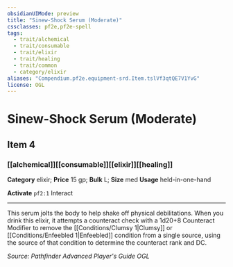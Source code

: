 ```yaml
---
obsidianUIMode: preview
title: "Sinew-Shock Serum (Moderate)"
cssclasses: pf2e,pf2e-spell
tags:
  - trait/alchemical
  - trait/consumable
  - trait/elixir
  - trait/healing
  - trait/common
  - category/elixir
aliases: "Compendium.pf2e.equipment-srd.Item.tslVf3qtQE7V1YvG"
license: OGL
---
```

# Sinew-Shock Serum (Moderate)
## Item 4
### [[alchemical]][[consumable]][[elixir]][[healing]]

**Category** elixir; 
**Price** 15 gp; 
**Bulk** L; **Size** med
**Usage** held-in-one-hand

**Activate** `pf2:1` Interact

* * *

This serum jolts the body to help shake off physical debilitations. When you drink this elixir, it attempts a counteract check with a 1d20+8 Counteract Modifier to remove the [[Conditions/Clumsy 1|Clumsy]] or [[Conditions/Enfeebled 1|Enfeebled]] condition from a single source, using the source of that condition to determine the counteract rank and DC.

*Source: Pathfinder Advanced Player's Guide*
*OGL*